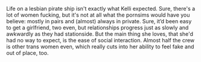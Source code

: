 Life on a lesbian pirate ship isn't exactly what Kelli expected. Sure, there's a lot of women fucking, but it's not at all what the pornsims would have you believe: mostly in pairs and (almost) always in private. Sure, it’d been easy to get a girlfriend, two even, but relationships progress just as slowly and awkwardly as they had stationside. But the main thing she loves, that she'd had no way to expect, is the ease of social interaction. Almost half the crew is other trans women  even, which really cuts into her ability to feel fake and out of place, too.